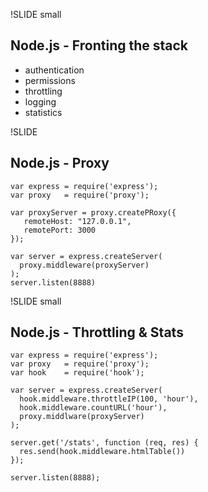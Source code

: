 !SLIDE small
## Node.js - Fronting the stack #

  * authentication
  * permissions
  * throttling
  * logging
  * statistics

!SLIDE
## Node.js - Proxy

    var express = require('express');
    var proxy   = require('proxy');

    var proxyServer = proxy.createPRoxy({ 
       remoteHost: "127.0.0.1", 
       remotePort: 3000 
    });
    
    var server = express.createServer(
      proxy.middleware(proxyServer)
    );
    server.listen(8888)
     
!SLIDE small
## Node.js - Throttling & Stats 

    var express = require('express');
    var proxy   = require('proxy');
    var hook    = require('hook');

    var server = express.createServer(
      hook.middleware.throttleIP(100, 'hour'),
      hook.middleware.countURL('hour'),
      proxy.middlware(proxyServer)
    );

    server.get('/stats', function (req, res) { 
      res.send(hook.middleware.htmlTable()) 
    });

    server.listen(8888);
